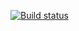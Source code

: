 [![Build status](https://ci.appveyor.com/api/projects/status/hypoflv8kr6v883q?svg=true)](https://ci.appveyor.com/project/nicklada/autohw5)
